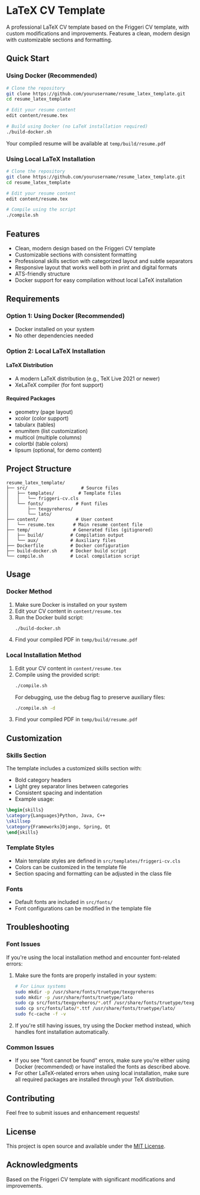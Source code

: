 # LaTeX CV Template

A professional LaTeX CV template based on the Friggeri CV template, with custom modifications and improvements. Features a clean, modern design with customizable sections and formatting.

## Quick Start

### Using Docker (Recommended)
```bash
# Clone the repository
git clone https://github.com/yourusername/resume_latex_template.git
cd resume_latex_template

# Edit your resume content
edit content/resume.tex

# Build using Docker (no LaTeX installation required)
./build-docker.sh
```
Your compiled resume will be available at `temp/build/resume.pdf`

### Using Local LaTeX Installation
```bash
# Clone the repository
git clone https://github.com/yourusername/resume_latex_template.git
cd resume_latex_template

# Edit your resume content
edit content/resume.tex

# Compile using the script
./compile.sh
```

## Features

- Clean, modern design based on the Friggeri CV template
- Customizable sections with consistent formatting
- Professional skills section with categorized layout and subtle separators
- Responsive layout that works well both in print and digital formats
- ATS-friendly structure
- Docker support for easy compilation without local LaTeX installation

## Requirements

### Option 1: Using Docker (Recommended)
- Docker installed on your system
- No other dependencies needed

### Option 2: Local LaTeX Installation
#### LaTeX Distribution
- A modern LaTeX distribution (e.g., TeX Live 2021 or newer)
- XeLaTeX compiler (for font support)

#### Required Packages
- geometry (page layout)
- xcolor (color support)
- tabularx (tables)
- enumitem (list customization)
- multicol (multiple columns)
- colortbl (table colors)
- lipsum (optional, for demo content)

## Project Structure

```
resume_latex_template/
├── src/                    # Source files
│   ├── templates/         # Template files
│   │   └── friggeri-cv.cls
│   └── fonts/            # Font files
│       ├── texgyreheros/
│       └── lato/
├── content/              # User content
│   └── resume.tex       # Main resume content file
├── temp/                # Generated files (gitignored)
│   ├── build/          # Compilation output
│   └── aux/            # Auxiliary files
├── Dockerfile          # Docker configuration
├── build-docker.sh     # Docker build script
└── compile.sh          # Local compilation script
```

## Usage

### Docker Method
1. Make sure Docker is installed on your system
2. Edit your CV content in `content/resume.tex`
3. Run the Docker build script:
   ```bash
   ./build-docker.sh
   ```
4. Find your compiled PDF in `temp/build/resume.pdf`

### Local Installation Method
1. Edit your CV content in `content/resume.tex`
2. Compile using the provided script:
   ```bash
   ./compile.sh
   ```
   For debugging, use the debug flag to preserve auxiliary files:
   ```bash
   ./compile.sh -d
   ```
3. Find your compiled PDF in `temp/build/resume.pdf`

## Customization

### Skills Section
The template includes a customized skills section with:
- Bold category headers
- Light grey separator lines between categories
- Consistent spacing and indentation
- Example usage:
```latex
\begin{skills}
\category{Languages}Python, Java, C++
\skillsep
\category{Frameworks}Django, Spring, Qt
\end{skills}
```

### Template Styles
- Main template styles are defined in `src/templates/friggeri-cv.cls`
- Colors can be customized in the template file
- Section spacing and formatting can be adjusted in the class file

### Fonts
- Default fonts are included in `src/fonts/`
- Font configurations can be modified in the template file

## Troubleshooting

### Font Issues
If you're using the local installation method and encounter font-related errors:

1. Make sure the fonts are properly installed in your system:
   ```bash
   # For Linux systems
   sudo mkdir -p /usr/share/fonts/truetype/texgyreheros
   sudo mkdir -p /usr/share/fonts/truetype/lato
   sudo cp src/fonts/texgyreheros/*.otf /usr/share/fonts/truetype/texgyreheros/
   sudo cp src/fonts/lato/*.ttf /usr/share/fonts/truetype/lato/
   sudo fc-cache -f -v
   ```

2. If you're still having issues, try using the Docker method instead, which handles font installation automatically.

### Common Issues
- If you see "font cannot be found" errors, make sure you're either using Docker (recommended) or have installed the fonts as described above.
- For other LaTeX-related errors when using local installation, make sure all required packages are installed through your TeX distribution.

## Contributing

Feel free to submit issues and enhancement requests!

## License

This project is open source and available under the [MIT License](LICENSE).

## Acknowledgments

Based on the Friggeri CV template with significant modifications and improvements. 